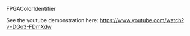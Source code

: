 FPGAColorIdentifier

See the youtube demonstration here:
https://www.youtube.com/watch?v=DGo3-FDmXdw
